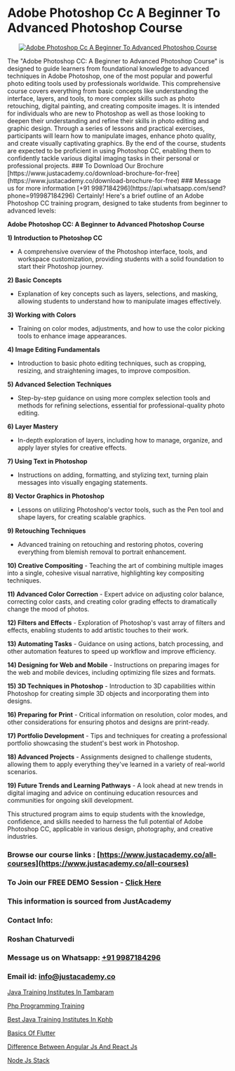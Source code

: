 # Adobe Photoshop Cc A Beginner To Advanced Photoshop Course

<p align="center">
  <a href="https://justacademy.co/course-detail/photoshop-training">
    <img src="https://justacademy.co/storage2/course_image/1676637576_course_image.webp" alt="Adobe Photoshop Cc A Beginner To Advanced Photoshop Course">
  </a>
</p>
The "Adobe Photoshop CC: A Beginner to Advanced Photoshop Course" is designed to guide learners from foundational knowledge to advanced techniques in Adobe Photoshop, one of the most popular and powerful photo editing tools used by professionals worldwide. This comprehensive course covers everything from basic concepts like understanding the interface, layers, and tools, to more complex skills such as photo retouching, digital painting, and creating composite images. It is intended for individuals who are new to Photoshop as well as those looking to deepen their understanding and refine their skills in photo editing and graphic design. Through a series of lessons and practical exercises, participants will learn how to manipulate images, enhance photo quality, and create visually captivating graphics. By the end of the course, students are expected to be proficient in using Photoshop CC, enabling them to confidently tackle various digital imaging tasks in their personal or professional projects.
### To Download Our Brochure [https://www.justacademy.co/download-brochure-for-free](https://www.justacademy.co/download-brochure-for-free)
### Message us for more information [+91 9987184296](https://api.whatsapp.com/send?phone=919987184296)
Certainly! Here's a brief outline of an Adobe Photoshop CC training program, designed to take students from beginner to advanced levels:

**Adobe Photoshop CC: A Beginner to Advanced Photoshop Course**

**1) Introduction to Photoshop CC**
   - A comprehensive overview of the Photoshop interface, tools, and workspace customization, providing students with a solid foundation to start their Photoshop journey.

**2) Basic Concepts**
   - Explanation of key concepts such as layers, selections, and masking, allowing students to understand how to manipulate images effectively.

**3) Working with Colors**
   - Training on color modes, adjustments, and how to use the color picking tools to enhance image appearances.

**4) Image Editing Fundamentals**
   - Introduction to basic photo editing techniques, such as cropping, resizing, and straightening images, to improve composition.

**5) Advanced Selection Techniques**
   - Step-by-step guidance on using more complex selection tools and methods for refining selections, essential for professional-quality photo editing.

**6) Layer Mastery**
   - In-depth exploration of layers, including how to manage, organize, and apply layer styles for creative effects.

**7) Using Text in Photoshop**
   - Instructions on adding, formatting, and stylizing text, turning plain messages into visually engaging statements.

**8) Vector Graphics in Photoshop**
   - Lessons on utilizing Photoshop's vector tools, such as the Pen tool and shape layers, for creating scalable graphics.

**9) Retouching Techniques**
   - Advanced training on retouching and restoring photos, covering everything from blemish removal to portrait enhancement.

**10) Creative Compositing**
    - Teaching the art of combining multiple images into a single, cohesive visual narrative, highlighting key compositing techniques.

**11) Advanced Color Correction**
    - Expert advice on adjusting color balance, correcting color casts, and creating color grading effects to dramatically change the mood of photos.

**12) Filters and Effects**
    - Exploration of Photoshop's vast array of filters and effects, enabling students to add artistic touches to their work.

**13) Automating Tasks**
    - Guidance on using actions, batch processing, and other automation features to speed up workflow and improve efficiency.

**14) Designing for Web and Mobile**
    - Instructions on preparing images for the web and mobile devices, including optimizing file sizes and formats.

**15) 3D Techniques in Photoshop**
    - Introduction to 3D capabilities within Photoshop for creating simple 3D objects and incorporating them into designs.

**16) Preparing for Print**
    - Critical information on resolution, color modes, and other considerations for ensuring photos and designs are print-ready.

**17) Portfolio Development**
    - Tips and techniques for creating a professional portfolio showcasing the student's best work in Photoshop.

**18) Advanced Projects**
    - Assignments designed to challenge students, allowing them to apply everything they've learned in a variety of real-world scenarios.

**19) Future Trends and Learning Pathways**
    - A look ahead at new trends in digital imaging and advice on continuing education resources and communities for ongoing skill development.

This structured program aims to equip students with the knowledge, confidence, and skills needed to harness the full potential of Adobe Photoshop CC, applicable in various design, photography, and creative industries.

### Browse our course links : [https://www.justacademy.co/all-courses](https://www.justacademy.co/all-courses) 
### To Join our FREE DEMO Session - [Click Here](https://www.justacademy.co/register-for-course-demo)


### This information is sourced from JustAcademy
### Contact Info:
### Roshan Chaturvedi
### Message us on Whatsapp: [+91 9987184296](https://api.whatsapp.com/send?phone=919987184296)
### Email id: [info@justacademy.co](mailto:info@justacademy.co)
                
[Java Training Institutes In Tambaram](https://www.linkedin.com/pulse/java-training-institutes-tambaram-justacademy-manchester-vuhkf?trackingId=B5Mo8zJ%2Fwbmp9THEpDTEcQ%3D%3D&lipi=urn%3Ali%3Apage%3Ad_flagship3_company_admin%3BjwbjXdoOSmefqxJib%2FbqYQ%3D%3D)

[Php Programming Training](https://www.linkedin.com/pulse/php-programming-training-justacademy-hyderabad-nnpsc?trackingId=ytvlzsS4josM%2FBvZcpUL8A%3D%3D&lipi=urn%3Ali%3Apage%3Ad_flagship3_company_admin%3BIabnSlYPS7K8e0EtwSHvsQ%3D%3D)

[Best Java Training Institutes In Kphb](https://medium.com/@ranepooja/best-java-training-institutes-in-kphb-854ca2575d63)

[Basics Of Flutter](https://medium.com/@justacademytraining/basics-of-flutter-b3aa51408cf0)

[Difference Between Angular Js And React Js](https://justacademyin.github.io/Articles/Difference-Between-Angular-Js-And-React-Js)

[Node Js Stack](https://justacademyin.github.io/justacademy/node-js-stack)

